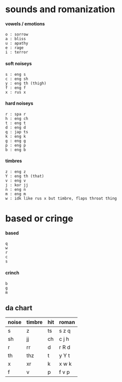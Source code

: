 # sounds and romanization
#### vowels / emotions
```
o : sorrow
a : bliss
u : apathy
e : rage
i : terror
```
#### soft noiseys
```
s : eng s
c : eng sh
y : eng th (thigh)
f : eng f
x : rus x
```
#### hard noiseys
```
r : spa r
h : eng ch
t : eng t
d : eng d
q : jap ts
k : eng k
g : eng g
p : eng p
b : eng b
```
#### timbres
```
z : eng z
Y : eng th (that)
v : eng v
j : kor jj
n : eng n
m : eng m
w : idk like rus x but timbre, flaps throat thing
```
# based or cringe
#### based
```
q
w
r
c
s
```
#### crinch
```
b
g
m
```
## da chart
| noise | timbre | hit | roman |
|:---|:---|:---|:---|
| s | z | ts | s z q |
| sh | jj | ch | c j h |
| r | rr | d | r R d |
| th | thz | t | y Y t |
| x | xr | k | x w k |
| f | v | p | f v p |
